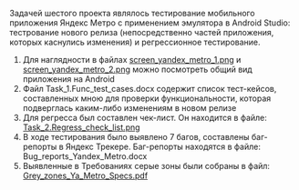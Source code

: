 Задачей шестого проекта являлось тестирование мобильного приложения Яндекс Метро с применением эмулятора в Android Studio: тестрование нового релиза (непосредственно частей приложения, которых каснулись изменения) и регрессионное тестирование.

1. Для наглядности в файлах [screen_yandex_metro_1.png](https://github.com/pavsta2/Portfolio-Yandex-Practicum-QA-/blob/master/Project%206.%20Mobile%20testing%20Yandex%20Metro(Android%20Studio%2C%20ADB)/screen_yandex_metro_1.png) и [screen_yandex_metro_2.png](https://github.com/pavsta2/Portfolio-Yandex-Practicum-QA-/blob/master/Project%206.%20Mobile%20testing%20Yandex%20Metro(Android%20Studio%2C%20ADB)/screen_yandex_metro_2.png) можно посмотреть общий вид приложения на Android
2. Файл Task_1.Func_test_cases.docx  содержит список тест-кейсов, составленных мною для проверки функциональности, которая подверглась каким-либо изменениям в новом релизе
3. Для регресса был составлен чек-лист. Он находится в файле: [Task_2.Regress_check_list.png](https://github.com/pavsta2/Portfolio-Yandex-Practicum-QA-/blob/master/Project%206.%20Mobile%20testing%20Yandex%20Metro(Android%20Studio%2C%20ADB)/Task_2.Regress_check_list.png)
4. В ходе тестирования было выявлено 7 багов, составлены баг-репорты в Яндекс Трекере. Баг-репорты находятся в файле: Bug_reports_Yandex_Metro.docx
5. Выявленные в Требованиях серые зоны были собраны в файл: [Grey_zones_Ya_Metro_Specs.pdf](https://github.com/pavsta2/Portfolio-Yandex-Practicum-QA-/blob/master/Project%206.%20Mobile%20testing%20Yandex%20Metro(Android%20Studio%2C%20ADB)/Grey_zones_Ya_Metro_Specs.pdf)